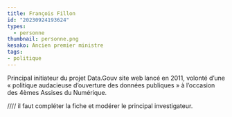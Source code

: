 ```yaml
---
title: François Fillon
id: "20230924193624"
types:
  - personne
thumbnail: personne.png
kesako: Ancien premier ministre
tags:
- politique
---
```


Principal initiateur du projet Data.Gouv site web lancé en 2011, volonté d’une « politique audacieuse d’ouverture des données publiques » à l’occasion des 4èmes Assises du Numérique. 

//// il faut compléter la fiche et modérer le principal investigateur.